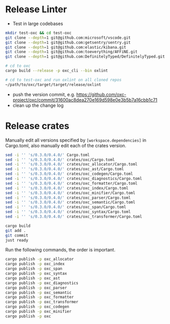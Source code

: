# Release Linter

* Test in large codebases

```bash
mkdir test-oxc && cd test-oxc
git clone --depth=1 git@github.com:microsoft/vscode.git
git clone --depth=1 git@github.com:getsentry/sentry.git
git clone --depth=1 git@github.com:elastic/kibana.git
git clone --depth=1 git@github.com:toeverything/AFFiNE.git
git clone --depth=1 git@github.com:DefinitelyTyped/DefinitelyTyped.git
```

```bash
# cd to oxc
cargo build --release -p oxc_cli --bin oxlint

# cd to test-oxc and run oxlint on all cloned repos
~/path/to/oxc/target/target/release/oxlint
```

* push the version commit, e.g. https://github.com/oxc-project/oxc/commit/31600ac8dea270e169d598e0e3b5b7a16cbb1c71
* clean up the change log

# Release crates

Manually edit all versions specified by `[workspace.dependencies]` in Cargo.toml,
also manually edit each of the crates version.

```bash
sed -i '' 's/0.3.0/0.4.0/' Cargo.toml
sed -i '' 's/0.3.0/0.4.0/' crates/oxc/Cargo.toml
sed -i '' 's/0.3.0/0.4.0/' crates/oxc_allocator/Cargo.toml
sed -i '' 's/0.3.0/0.4.0/' crates/oxc_ast/Cargo.toml
sed -i '' 's/0.3.0/0.4.0/' crates/oxc_codegen/Cargo.toml
sed -i '' 's/0.3.0/0.4.0/' crates/oxc_diagnostics/Cargo.toml
sed -i '' 's/0.3.0/0.4.0/' crates/oxc_formatter/Cargo.toml
sed -i '' 's/0.3.0/0.4.0/' crates/oxc_index/Cargo.toml
sed -i '' 's/0.3.0/0.4.0/' crates/oxc_minifier/Cargo.toml
sed -i '' 's/0.3.0/0.4.0/' crates/oxc_parser/Cargo.toml
sed -i '' 's/0.3.0/0.4.0/' crates/oxc_semantic/Cargo.toml
sed -i '' 's/0.3.0/0.4.0/' crates/oxc_span/Cargo.toml
sed -i '' 's/0.3.0/0.4.0/' crates/oxc_syntax/Cargo.toml
sed -i '' 's/0.3.0/0.4.0/' crates/oxc_transformer/Cargo.toml

cargo build
git add .
git commit
just ready
```

Run the following commands, the order is important.

```bash
cargo publish -p oxc_allocator
cargo publish -p oxc_index
cargo publish -p oxc_span
cargo publish -p oxc_syntax
cargo publish -p oxc_ast
cargo publish -p oxc_diagnostics
cargo publish -p oxc_parser
cargo publish -p oxc_semantic
cargo publish -p oxc_formatter
cargo publish -p oxc_transformer
cargo publish -p oxc_codegen
cargo publish -p oxc_minifier
cargo publish -p oxc
```

